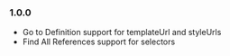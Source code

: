 ### 1.0.0

- Go to Definition support for templateUrl and styleUrls
- Find All References support for selectors
